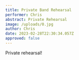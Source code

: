 ```yaml
---
title: Private Band Rehearsal
performer: Chris
abstract: Private Rehearsal
image: /uploads/0.jpg
author: Chris
date: 2023-02-28T22:30:34.057Z
approved: false
---
```

Private rehearsal!